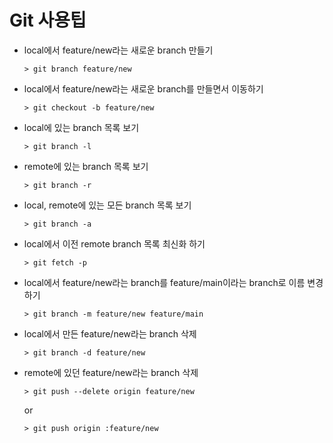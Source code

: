 # Git 사용팁
* local에서 feature/new라는 새로운 branch 만들기

  ```
  > git branch feature/new
  ```
  
* local에서 feature/new라는 새로운 branch를 만들면서 이동하기

  ```
  > git checkout -b feature/new
  ```
  
* local에 있는 branch 목록 보기

  ```
  > git branch -l
  ```
* remote에 있는 branch 목록 보기

  ```
  > git branch -r
  ```
  
* local, remote에 있는 모든 branch 목록 보기

  ```
  > git branch -a
  ```
  
* local에서 이전 remote branch 목록 최신화 하기

  ```
  > git fetch -p
  ```
  
* local에서 feature/new라는 branch를 feature/main이라는 branch로 이름 변경하기

  ```
  > git branch -m feature/new feature/main  
  ```
  
* local에서 만든 feature/new라는 branch 삭제
  ```
  > git branch -d feature/new
  ```

* remote에 있던 feature/new라는 branch 삭제
  ```
  > git push --delete origin feature/new
  ```
  or

  ```
  > git push origin :feature/new
  ```
